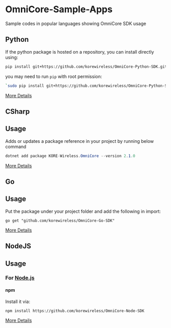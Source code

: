# OmniCore-Sample-Apps
Sample codes in popular languages showing OmniCore SDK usage


## Python
<a name="installation"></a>


If the python package is hosted on a repository, you can install directly using:

```sh
pip install git+https://github.com/korewireless/OmniCore-Python-SDK.git
```
you may need to run `pip` with root permission: 
```sh
`sudo pip install git+https://github.com/korewireless/OmniCore-Python-SDK.git`
```

[More Details](/Python/Readme.md)

## CSharp 
<a name="installation"></a>
## Usage
Adds or updates a package reference in your project by running below command

```csharp
dotnet add package KORE-Wireless.OmniCore --version 2.1.0 
```

[More Details](/CSharp/Readme.md)

## Go 
<a name="installation"></a>
## Usage
Put the package under your project folder and add the following in import:

```golang
go get "github.com/korewireless/OmniCore-Go-SDK"
```

[More Details](/Go/README.md)

## NodeJS 
<a name="installation"></a>
## Usage
### For [Node.js](https://nodejs.org/)

#### npm



Install it via:

```shell
npm install https://github.com/korewireless/OmniCore-Node-SDK
```

[More Details](/Nodejs/Readme.md)

